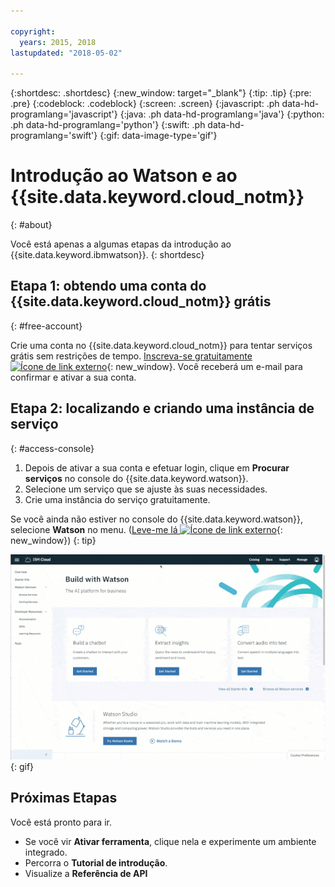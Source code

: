 ```yaml
---

copyright:
  years: 2015, 2018
lastupdated: "2018-05-02"

---
```


{:shortdesc: .shortdesc}
{:new_window: target="_blank"}
{:tip: .tip}
{:pre: .pre}
{:codeblock: .codeblock}
{:screen: .screen}
{:javascript: .ph data-hd-programlang='javascript'}
{:java: .ph data-hd-programlang='java'}
{:python: .ph data-hd-programlang='python'}
{:swift: .ph data-hd-programlang='swift'}
{:gif: data-image-type='gif'}

# Introdução ao Watson e ao {{site.data.keyword.cloud_notm}}
{: #about}

Você está apenas a algumas etapas da introdução ao {{site.data.keyword.ibmwatson}}.
{: shortdesc}

## Etapa 1: obtendo uma conta do {{site.data.keyword.cloud_notm}} grátis
{: #free-account}

Crie uma conta no {{site.data.keyword.cloud_notm}} para tentar serviços grátis sem restrições de tempo. [Inscreva-se gratuitamente ![Ícone de link externo](../../icons/launch-glyph.svg "Ícone de link externo")](https://{DomainName}/registration/?target=%2Fdeveloper%2Fwatson%2Fdashboard){: new_window}.
Você receberá um e-mail para confirmar e ativar a sua conta.

## Etapa 2: localizando e criando uma instância de serviço
{: #access-console}

1.  Depois de ativar a sua conta e efetuar login, clique em **Procurar serviços** no console do {{site.data.keyword.watson}}.
1.  Selecione um serviço que se ajuste às suas necessidades.
1.  Crie uma instância do serviço gratuitamente.

Se você ainda não estiver no console do {{site.data.keyword.watson}}, selecione **Watson** no menu.
([Leve-me lá ![Ícone de link externo](../../icons/launch-glyph.svg "Ícone de link externo")](https://{DomainName}/developer/watson/){: new_window})
{: tip}

![Clique em Menu e, então, clique em Watson](images/ic-create-service.gif){: gif}

## Próximas Etapas

Você está pronto para ir.

- Se você vir **Ativar ferramenta**, clique nela e experimente um ambiente integrado.
- Percorra o **Tutorial de introdução**.
- Visualize a **Referência de API**

